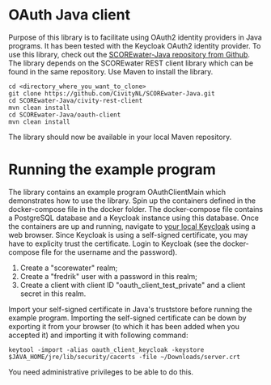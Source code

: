 # OAuth Java client

Purpose of this library is to facilitate using OAuth2 identity providers in Java programs. It has been tested with the Keycloak OAuth2 identity provider. To use this library, check out the [SCOREwater-Java repository from Github](https://github.com/CivityNL/SCOREwater-Java). The library depends on the SCOREwater REST client library which can be found in the same repository. Use Maven to install the library.

```
cd <directory_where_you_want_to_clone>
git clone https://github.com/CivityNL/SCOREwater-Java.git
cd SCOREwater-Java/civity-rest-client
mvn clean install
cd SCOREwater-Java/oauth-client
mvn clean install
```

The library should now be available in your local Maven repository.

# Running the example program

The library contains an example program OAuthClientMain which demonstrates how to use the library. Spin up the containers defined in the docker-compose file in the docker folder. The docker-compose file contains a PostgreSQL database and a Keycloak instance using this database. Once the containers are up and running, navigate to [your local Keycloak](https://localhost:8443) using a web browser. Since Keycloak is using a self-signed certificate, you may have to explicity trust the certificate. Login to Keycloak (see the docker-compose file for the username and the password). 

1. Create a "scorewater" realm; 
2. Create a "fredrik" user with a password in this realm;
3. Create a client with client ID "oauth_client_test_private" and a client secret in this realm.

Import your self-signed certificate in Java's truststore before running the example program. Importing the self-signed certificate can be down by exporting it from your browser (to which it has been added when you accepted it) and importing it with following command:

```agsl
keytool -import -alias oauth_client_keycloak -keystore $JAVA_HOME/jre/lib/security/cacerts -file ~/Downloads/server.crt
```

You need administrative privileges to be able to do this. 